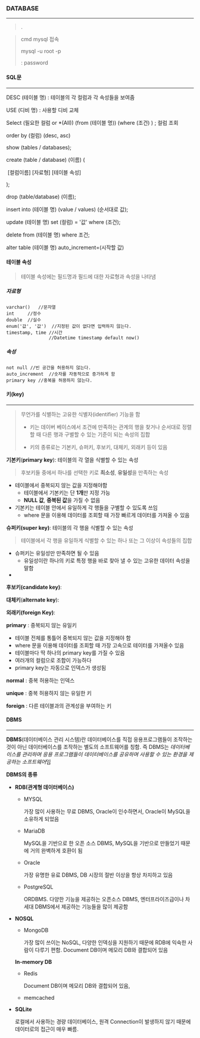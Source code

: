 ### DATABASE

---

> .

> cmd mysql 접속
>
> mysql -u root -p
>
> : password



#### SQL문

---

DESC (테이블 명) : 테이블의 각 컬럼과 각 속성들을 보여줌

USE (디비 명) : 사용할 디비 교체

Select (필요한 컬럼 or *(All)) (from (테이블 명)) (where (조건) ) ; 컬럼 조회

order by (컬럼) (desc, asc)

show  (tables / databases);

create (table / database) (이름) (

​	[컬럼이름] [자료형] [테이블 속성]

);

drop (table/database) (이름);

insert into (테이블 명) (value / values) (순서대로 값);

update (테이블 명) set (컬럼) = '값' where (조건);

delete from (테이블 명) where 조건; 

alter table (테이블 명) auto_increment=(시작할 값)

#### 테이블 속성

> 테이블 속성에는 필드명과 필드에 대한 자료형과 속성을 나타냄

##### 자료형

```
varchar()	//문자열
int 	//정수
double	//실수
enum('값', '값')	//지정된 값이 없다면 입력하지 않는다.
timestamp, time //시간
				//Datetime timestamp default now()
```

##### 속성

```
not null //빈 공간을 허용하지 않는다.
auto_increment	//숫자를 자동적으로 증가하게 함
primary key	//중복을 허용하지 않는다.
```



#### 키(key)

----

> 무언가를 식별하는 고유한 식별자(identifier) 기능을 함
>
> * 키는 데이버 베이스에서 조건에 만족하는 관계의 행을 찾거나 순서대로 정렬 할 때 다른 행과 구별할 수 있는 기준이 되는 속성의 집합
>
> * 키의 종류로는 기본키, 슈퍼키, 후보키, 대체키, 외래키 등이 있음

**기본키**(**primary key**): 테이블의 각 열을 식별할 수 있는 속성

> 후보키들 중에서 하나를 선택한 키로 **최소성**, **유일성**을 만족하는 속성

* 테이블에서 중복되지 않는 값을 지정해야함
  * 테이블에서 기본키는 단 **1개**만 지정 가능
  * **NULL 값**, **중복된 값**을 가질 수 없음
* 기본키는 테이블 안에서 유일하게 각 행들을 구별할 수 있도록 쓰임
  * where 문을 이용해 데이터를 조회할 때 가장 빠르게 데이터를 가져올 수 있음

**슈퍼키(super key)**: 테이블의 각 행을 식별할 수 있는 속성

> 테이블에서 각 행을 유일하게 식별할 수 있는 하나 또는 그 이상이 속성들의 집합

* 슈퍼키는 유일성만 만족하면 될 수 있음
  * 유일성이란 하나의 키로 특정 행을 바로 찾아 낼 수 있는 고유한 데이터 속성을 말함
* 

**후보키(candidate key)**:

**대체키**(**alternate key**): 

**외래키(foreign Key)**:



**primary** : 중복되지 않는 유일키

* 테이블 전체를 통틀어 중복되지 않는 값을 지정해야 함
* where 문을 이용해 데이터를 조회할 때 가장 고속으로 테이터를 가져올수 있음
* 테이블마다 딱 하나의 primary key를 가질 수 있음
* 여러개의 컬럼으로 조합이 가능하다
* primary  key는 자동으로 인덱스가 생성됨

**normal** : 중복 허용하는 인덱스

**unique** : 중복 허용하지 않는 유일한 키

**foreign** : 다른 테이블과의 관계성을 부여하는 키



#### DBMS

---

**DBMS**(데이터베이스 관리 시스템)란 데이터베이스를 직접 응용프로그램들이 조작하는 것이 아닌 데이터베이스를 조작하는 별도의 소프트웨어를 칭함. 즉 DBMS는 *데이터베이스를 관리하며 응용 프로그램들이 데이터베이스를 공유하며 사용할 수 있는 환경을 제공하는 소프트웨어*임



**DBMS의 종류**

* **RDB(관계형 데이터베이스)**

  * MYSQL

    가장 많이 사용하는 무료 DBMS, Oracle이 인수하면서, Oracle이 MySQL을 소유하게 되었음

  * MariaDB

    MySQL을 기반으로 한 오픈 소스 DBMS,  MySQL을 기반으로 만들었기 때문에 거의 완벽하게 호환이 됨

  * Oracle

    가장 유명한 유료 DBMS, DB 시장의 절반 이상을 항상 차지하고 있음

  * PostgreSQL

    ORDBMS. 다양한 기능을 제공하는 오픈소스 DBMS, 엔터프라이즈급이나 차세대 DBMS에서 제공하는 기능들을 많이 제공함

* **NOSQL**

  * MongoDB

    가장 많이 쓰이는 NoSQL, 다양한 인덱싱을 지원하기 때문에 RDB에 익숙한 사람이 다루기 편함. Document DB이며 메모리 DB와 결합되어 있음

  **In-memory DB**

  * Redis

    Document DB이며 메모리 DB와 결합되어 있음,

  * memcached

* **SQLite**

  로컬에서 사용하는 경량 데이터베이스, 원격 Connection이 발생하지 않기 때문에 데이터로의 접근이 매우 빠름.



